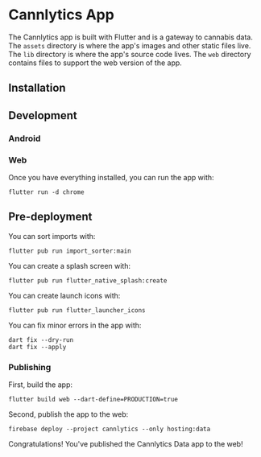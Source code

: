 # Cannlytics App

The Cannlytics app is built with Flutter and is a gateway to cannabis data. The `assets` directory is where the app's images and other static files live. The `lib` directory is where the app's source code lives. The `web` directory contains files to support the web version of the app.

## Installation

## Development

### Android

### Web

Once you have everything installed, you can run the app with:

```shell
flutter run -d chrome
```

## Pre-deployment

You can sort imports with:

```shell
flutter pub run import_sorter:main
```

You can create a splash screen with:

```shell
flutter pub run flutter_native_splash:create
```

You can create launch icons with:

```shell
flutter pub run flutter_launcher_icons
```

You can fix minor errors in the app with:

```shell
dart fix --dry-run
dart fix --apply
```

### Publishing

First, build the app:

```shell
flutter build web --dart-define=PRODUCTION=true
```

Second, publish the app to the web:

```shell
firebase deploy --project cannlytics --only hosting:data
```

Congratulations! You've published the Cannlytics Data app to the web!

<!-- Old:

"app:publish": "cd app & flutter clean & flutter pub get & flutter build web --web-renderer html --dart-define=PRODUCTION=true & firebase deploy --project cannlytics --only hosting:app & cd ../", -->
